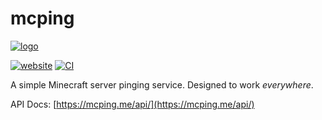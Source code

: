 # mcping

[![logo](https://mcping.me/icon.png)](https://mcping.me)

[![website](https://img.shields.io/website-up-down-green-red/https/mcping.me.svg)](https://mcping.me) [![CI](https://github.com/randomairborne/mcping/actions/workflows/build.yml/badge.svg)](https://github.com/randomairborne/mcping/actions/workflows/build.yml)

A simple Minecraft server pinging service. Designed to work _everywhere_.

API Docs: [https://mcping.me/api/](https://mcping.me/api/)
